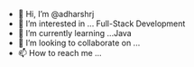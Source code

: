 - 👋 Hi, I’m @adharshrj
- 👀 I’m interested in ... Full-Stack Development
- 🌱 I’m currently learning ...Java
- 💞️ I’m looking to collaborate on ...
- 📫 How to reach me ...

<!---
adharshrj/adharshrj is a ✨ special ✨ repository because its `README.md` (this file) appears on your GitHub profile.
You can click the Preview link to take a look at your changes.
--->
